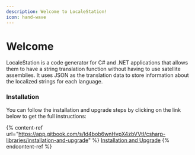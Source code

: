 ```yaml
---
description: Welcome to LocaleStation!
icon: hand-wave
---
```


# Welcome

LocaleStation is a code generator for C# and .NET applications that allows them to have a string translation function without having to use satellite assemblies. It uses JSON as the translation data to store information about the localized strings for each language.

### Installation <a href="#installation" id="installation"></a>

You can follow the installation and upgrade steps by clicking on the link below to get the full instructions:

{% content-ref url="https://app.gitbook.com/s/Id4bob6wnHvpX4zbVVtI/csharp-libraries/installation-and-upgrade" %}
[Installation and Upgrade](https://app.gitbook.com/s/Id4bob6wnHvpX4zbVVtI/csharp-libraries/installation-and-upgrade)
{% endcontent-ref %}
